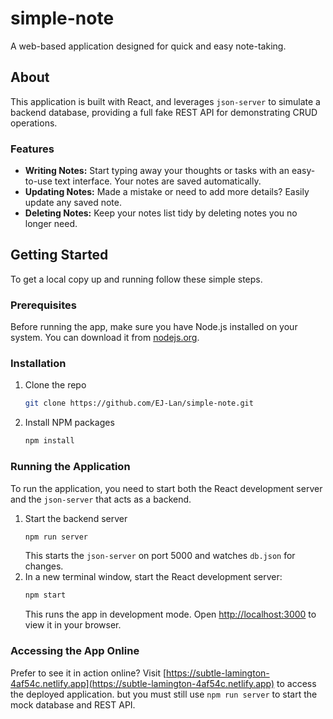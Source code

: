 # simple-note

A web-based application designed for quick and easy note-taking.

## About

This application is built with React, and leverages `json-server` to simulate a backend database, providing a full fake REST API for demonstrating CRUD operations.

### Features

- **Writing Notes:** Start typing away your thoughts or tasks with an easy-to-use text interface. Your notes are saved automatically.
- **Updating Notes:** Made a mistake or need to add more details? Easily update any saved note.
- **Deleting Notes:** Keep your notes list tidy by deleting notes you no longer need.

## Getting Started

To get a local copy up and running follow these simple steps.

### Prerequisites

Before running the app, make sure you have Node.js installed on your system. You can download it from [nodejs.org](https://nodejs.org/).

### Installation

1. Clone the repo
   ```sh
   git clone https://github.com/EJ-Lan/simple-note.git
   ```
2. Install NPM packages
   ```sh
   npm install
   ```

### Running the Application
To run the application, you need to start both the React development server and the `json-server` that acts as a backend.

1. Start the backend server
   ```sh
   npm run server
   ```
   This starts the `json-server` on port 5000 and watches `db.json` for changes.
2. In a new terminal window, start the React development server:
   ```sh
   npm start
   ```
   This runs the app in development mode. Open [http://localhost:3000](http://localhost:3000) to view it in your browser.

### Accessing the App Online
Prefer to see it in action online? Visit [https://subtle-lamington-4af54c.netlify.app](https://subtle-lamington-4af54c.netlify.app) to access the deployed application. but you must still use `npm run server` to start the mock database and REST API.
